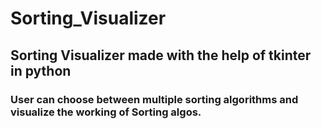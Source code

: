 # Sorting_Visualizer
## Sorting Visualizer made with the help of tkinter in python 
### User can choose between multiple sorting algorithms and visualize the working of Sorting algos.

